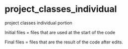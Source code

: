 # project_classes_individual

project classes individual portion

Initial files = files that are used at the start of the code

Final files = files that are the result of the code after edits.
